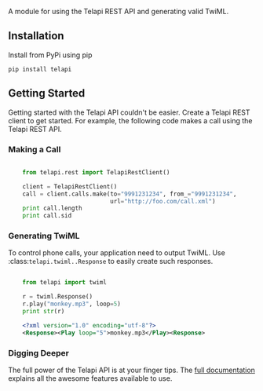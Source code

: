 A module for using the Telapi REST API and generating valid TwiML.

## Installation

Install from PyPi using pip

    pip install telapi

## Getting Started

Getting started with the Telapi API couldn't be easier. Create a Telapi REST client to get started. For example, the following code makes a call using the Telapi REST API.

### Making a Call


```python

    from telapi.rest import TelapiRestClient()

    client = TelapiRestClient()
    call = client.calls.make(to="9991231234", from_="9991231234",
                             url="http://foo.com/call.xml")
    print call.length
    print call.sid
```

### Generating TwiML

To control phone calls, your application need to output TwiML. Use :class:`telapi.twiml..Response` to easily create such responses.

```python

    from telapi import twiml

    r = twiml.Response()
    r.play("monkey.mp3", loop=5)
    print str(r)
```

```xml
    <?xml version="1.0" encoding="utf-8"?>
    <Response><Play loop="5">monkey.mp3</Play><Response>
```

### Digging Deeper

The full power of the Telapi API is at your finger tips. The [full documentation](http://readthedocs.org/docs/telapi-python/en/latest/) explains all the awesome features available to use.

